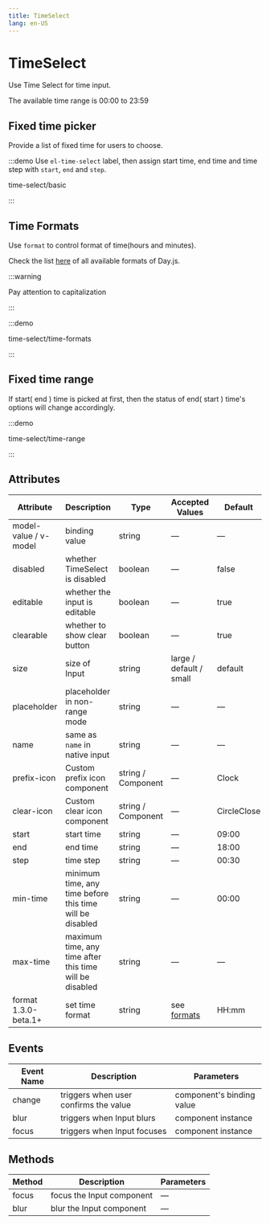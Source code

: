 ```yaml
---
title: TimeSelect
lang: en-US
---
```


# TimeSelect

Use Time Select for time input.

The available time range is 00:00 to 23:59

## Fixed time picker

Provide a list of fixed time for users to choose.

:::demo Use `el-time-select` label, then assign start time, end time and time step with `start`, `end` and `step`.

time-select/basic

:::

## Time Formats

Use `format` to control format of time(hours and minutes).

Check the list [here](https://day.js.org/docs/en/display/format#list-of-all-available-formats) of all available formats of Day.js.

:::warning

Pay attention to capitalization

:::

:::demo

time-select/time-formats

:::

## Fixed time range

If start( end ) time is picked at first, then the status of end( start ) time's options will change accordingly.

:::demo

time-select/time-range

:::

## Attributes

| Attribute                             | Description                                              | Type               | Accepted Values                                                                        | Default     |
| ------------------------------------- | -------------------------------------------------------- | ------------------ | -------------------------------------------------------------------------------------- | ----------- |
| model-value / v-model                 | binding value                                            | string             | —                                                                                      | —           |
| disabled                              | whether TimeSelect is disabled                           | boolean            | —                                                                                      | false       |
| editable                              | whether the input is editable                            | boolean            | —                                                                                      | true        |
| clearable                             | whether to show clear button                             | boolean            | —                                                                                      | true        |
| size                                  | size of Input                                            | string             | large / default / small                                                                | default     |
| placeholder                           | placeholder in non-range mode                            | string             | —                                                                                      | —           |
| name                                  | same as `name` in native input                           | string             | —                                                                                      | —           |
| prefix-icon                           | Custom prefix icon component                             | string / Component | —                                                                                      | Clock       |
| clear-icon                            | Custom clear icon component                              | string / Component | —                                                                                      | CircleClose |
| start                                 | start time                                               | string             | —                                                                                      | 09:00       |
| end                                   | end time                                                 | string             | —                                                                                      | 18:00       |
| step                                  | time step                                                | string             | —                                                                                      | 00:30       |
| min-time                              | minimum time, any time before this time will be disabled | string             | —                                                                                      | 00:00       |
| max-time                              | maximum time, any time after this time will be disabled  | string             | —                                                                                      | —           |
| format <el-tag>1.3.0-beta.1+</el-tag> | set time format                                          | string             | see [formats](https://day.js.org/docs/en/display/format#list-of-all-available-formats) | HH:mm       |

## Events

| Event Name | Description                           | Parameters                |
| ---------- | ------------------------------------- | ------------------------- |
| change     | triggers when user confirms the value | component's binding value |
| blur       | triggers when Input blurs             | component instance        |
| focus      | triggers when Input focuses           | component instance        |

## Methods

| Method | Description               | Parameters |
| ------ | ------------------------- | ---------- |
| focus  | focus the Input component | —          |
| blur   | blur the Input component  | —          |
